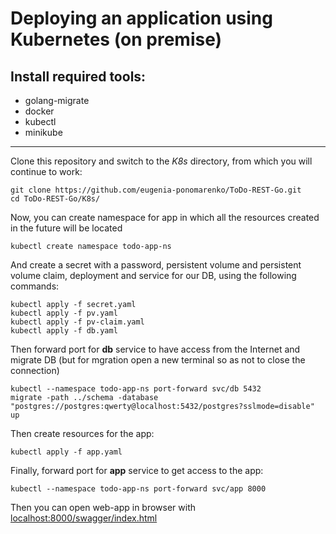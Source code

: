 # Deploying an application using Kubernetes (on premise)

## Install required tools:
- golang-migrate  
- docker
- kubectl
- minikube

---

Clone this repository and switch to the *K8s* directory, from which you will continue to work:

```
git clone https://github.com/eugenia-ponomarenko/ToDo-REST-Go.git
cd ToDo-REST-Go/K8s/
```

Now, you can create namespace for app in which all the resources created in the future will be located

```
kubectl create namespace todo-app-ns
```

And create a secret with a password, persistent volume and persistent volume claim, deployment and service for our DB, using the following commands:

```
kubectl apply -f secret.yaml    
kubectl apply -f pv.yaml    
kubectl apply -f pv-claim.yaml    
kubectl apply -f db.yaml    
```

Then forward port for **db** service to have access from the Internet and migrate DB (but for mgration open a new terminal so as not to close the connection)

```
kubectl --namespace todo-app-ns port-forward svc/db 5432
migrate -path ../schema -database "postgres://postgres:qwerty@localhost:5432/postgres?sslmode=disable" up 
```

Then create resources for the app:

```
kubectl apply -f app.yaml  
```

Finally, forward port for **app** service to get access to the app:

```
kubectl --namespace todo-app-ns port-forward svc/app 8000
```

Then you can open web-app in browser with [localhost:8000/swagger/index.html](http://localhost:8000/swagger/index.html)